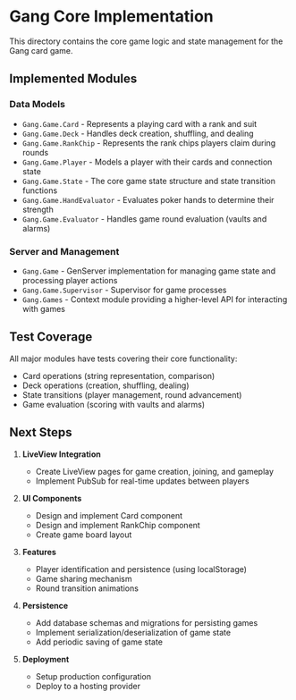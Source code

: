 # Gang Core Implementation

This directory contains the core game logic and state management for the Gang card game.

## Implemented Modules

### Data Models

- `Gang.Game.Card` - Represents a playing card with a rank and suit
- `Gang.Game.Deck` - Handles deck creation, shuffling, and dealing
- `Gang.Game.RankChip` - Represents the rank chips players claim during rounds
- `Gang.Game.Player` - Models a player with their cards and connection state
- `Gang.Game.State` - The core game state structure and state transition functions
- `Gang.Game.HandEvaluator` - Evaluates poker hands to determine their strength
- `Gang.Game.Evaluator` - Handles game round evaluation (vaults and alarms)

### Server and Management

- `Gang.Game` - GenServer implementation for managing game state and processing player actions
- `Gang.Game.Supervisor` - Supervisor for game processes
- `Gang.Games` - Context module providing a higher-level API for interacting with games

## Test Coverage

All major modules have tests covering their core functionality:

- Card operations (string representation, comparison)
- Deck operations (creation, shuffling, dealing)
- State transitions (player management, round advancement)
- Game evaluation (scoring with vaults and alarms)

## Next Steps

1. **LiveView Integration**
   - Create LiveView pages for game creation, joining, and gameplay
   - Implement PubSub for real-time updates between players

2. **UI Components**
   - Design and implement Card component
   - Design and implement RankChip component
   - Create game board layout

3. **Features**
   - Player identification and persistence (using localStorage)
   - Game sharing mechanism
   - Round transition animations

4. **Persistence**
   - Add database schemas and migrations for persisting games
   - Implement serialization/deserialization of game state
   - Add periodic saving of game state

5. **Deployment**
   - Setup production configuration
   - Deploy to a hosting provider 